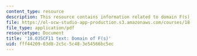 ```yaml
---
content_type: resource
description: This resource contains information related to domain F(s).
file: https://ol-ocw-studio-app-production.s3.amazonaws.com/courses/18-03sc-differential-equations-fall-2011/fff4420903d82c5c5c483e54566bc5ec_MIT18_03SCF11_s27_2text.pdf
file_type: application/pdf
resourcetype: Document
title: '18.03SCF11 text: Domain of F(s)'
uid: fff44209-03d8-2c5c-5c48-3e54566bc5ec
---
```

